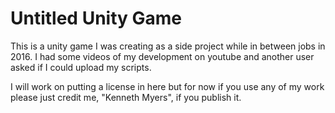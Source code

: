 # Untitled Unity Game

This is a unity game I was creating as a side project while in between jobs in 2016. I had some videos of my development on youtube and another user asked if I could upload my scripts.

I will work on putting a license in here but for now if you use any of my work please just credit me, "Kenneth Myers", if you publish it.